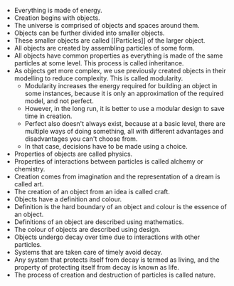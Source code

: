 - Everything is made of energy.
- Creation begins with objects.
- The universe is comprised of objects and spaces around them.
- Objects can be further divided into smaller objects.
- These smaller objects are called [[Particles]] of the larger object.
- All objects are created by assembling particles of some form.
- All objects have common properties as everything is made of the same particles at some level. This process is called inheritance.
- As objects get more complex, we use previously created objects in their modelling to reduce complexity. This is called modularity.
	- Modularity increases the energy required for building an object in some instances, because it is only an approximation of the required model, and not perfect. 
	- However, in the long run, it is better to use a modular design to save time in creation.
	- Perfect also doesn't always exist, because at a basic level, there are multiple ways of doing something, all with different advantages and disadvantages you can't choose from.
	- In that case, decisions have to be made using a choice.
- Properties of objects are called physics.
- Properties of interactions between particles is called alchemy or chemistry.
- Creation comes from imagination and the representation of a dream is called art.
- The creation of an object from an idea is called craft.
- Objects have a definition and colour.
- Definition is the hard boundary of an object and colour is the essence of an object.
- Definitions of an object are described using mathematics.
- The colour of objects are described using design.
- Objects undergo decay over time due to interactions with other particles.
- Systems that are taken care of timely avoid decay.
- Any system that protects itself from decay is termed as living, and the property of protecting itself from decay is known as life.
- The process of creation and destruction of particles is called nature.